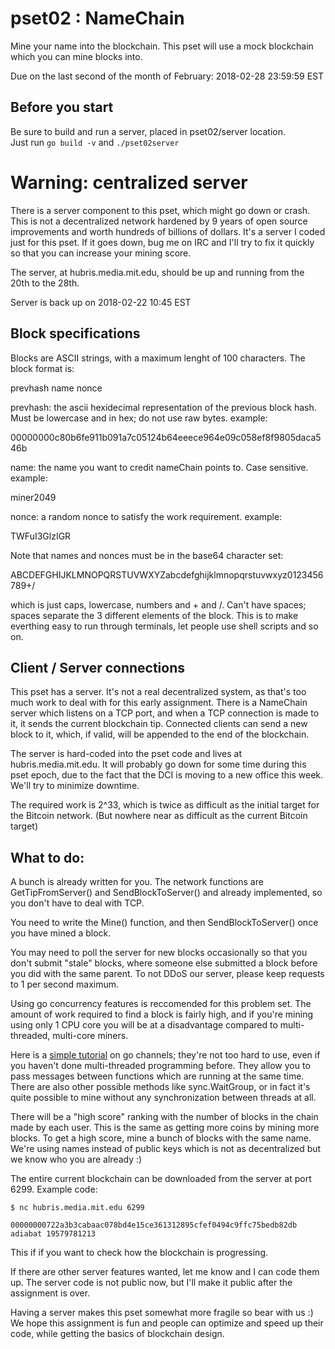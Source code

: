 # pset02 : NameChain

Mine your name into the blockchain. This pset will use a mock blockchain which you can mine blocks into.

Due on the last second of the month of February: 2018-02-28 23:59:59 EST

## Before you start

Be sure to build and run a server, placed in pset02/server location.\
Just run `go build -v` and `./pset02server`

# Warning: centralized server

There is a server component to this pset, which might go down or crash. This is not a decentralized network hardened by 9 years of open source improvements and worth hundreds of billions of dollars. It's a server I coded just for this pset. If it goes down, bug me on IRC and I'll try to fix it quickly so that you can increase your mining score.

The server, at hubris.media.mit.edu, should be up and running from the 20th to the 28th.

Server is back up on 2018-02-22 10:45 EST

## Block specifications

Blocks are ASCII strings, with a maximum lenght of 100 characters. The block format is:

prevhash name nonce

prevhash: the ascii hexidecimal representation of the previous block hash. Must be lowercase and in hex; do not use raw bytes.
example:

00000000c80b6fe911b091a7c05124b64eeece964e09c058ef8f9805daca546b

name: the name you want to credit nameChain points to. Case sensitive.
example:

miner2049

nonce: a random nonce to satisfy the work requirement.
example:

TWFuI3GlzIGR

Note that names and nonces must be in the base64 character set:

ABCDEFGHIJKLMNOPQRSTUVWXYZabcdefghijklmnopqrstuvwxyz0123456789+/

which is just caps, lowercase, numbers and + and /. Can't have spaces; spaces separate the 3 different elements of the block.
This is to make everthing easy to run through terminals, let people use shell scripts and so on.

## Client / Server connections

This pset has a server. It's not a real decentralized system, as that's too much work to deal with for this early assignment. There is a NameChain server which listens on a TCP port, and when a TCP connection is made to it, it sends the current blockchain tip. Connected clients can send a new block to it, which, if valid, will be appended to the end of the blockchain.

The server is hard-coded into the pset code and lives at hubris.media.mit.edu. It will probably go down for some time during this pset epoch, due to the fact that the DCI is moving to a new office this week. We'll try to minimize downtime.

The required work is 2^33, which is twice as difficult as the initial target for the Bitcoin network. (But nowhere near as difficult as the current Bitcoin target)

## What to do:

A bunch is already written for you. The network functions are GetTipFromServer() and SendBlockToServer() and already implemented, so you don't have to deal with TCP.

You need to write the Mine() function, and then SendBlockToServer() once you have mined a block.

You may need to poll the server for new blocks occasionally so that you don't submit "stale" blocks, where someone else submitted a block before you did with the same parent. To not DDoS our server, please keep requests to 1 per second maximum.

Using go concurrency features is reccomended for this problem set. The amount of work required to find a block is fairly high, and if you're mining using only 1 CPU core you will be at a disadvantage compared to multi-threaded, multi-core miners.

Here is a [simple tutorial](https://gobyexample.com/channels) on go channels; they're not too hard to use, even if you haven't done multi-threaded programming before. They allow you to pass messages between functions which are running at the same time. There are also other possible methods like sync.WaitGroup, or in fact it's quite possible to mine without any synchronization between threads at all.

There will be a "high score" ranking with the number of blocks in the chain made by each user. This is the same as getting more coins by mining more blocks. To get a high score, mine a bunch of blocks with the same name. We're using names instead of public keys which is not as decentralized but we know who you are already :)

The entire current blockchain can be downloaded from the server at port 6299. Example code:

```
$ nc hubris.media.mit.edu 6299

00000000722a3b3cabaac078bd4e15ce361312895cfef0494c9ffc75bedb82db adiabat 19579781213
```

This if if you want to check how the blockchain is progressing.

If there are other server features wanted, let me know and I can code them up. The server code is not public now, but I'll make it public after the assignment is over.

Having a server makes this pset somewhat more fragile so bear with us :) We hope this assignment is fun and people can optimize and speed up their code, while getting the basics of blockchain design.
